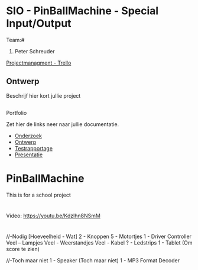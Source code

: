﻿# SIO - PinBallMachine - Special Input/Output

Team:#

1. Peter Schreuder


[Projectmanagment - Trello](https://trello.com/b/2Ilzt33Y/sio-pinball-machine)

## Ontwerp
Beschrijf hier kort jullie project

## 
Portfolio

Zet hier de links neer naar jullie documentatie.


* [Onderzoek]()
* [Ontwerp]()
* [Testrapportage]()
* [Presentatie]()


# PinBallMachine
This is for a school project
#
Video:
https://youtu.be/Kdzlhn8NSmM
#
#
//-Nodig
[Hoeveelheid - Wat]
2 - Knoppen
5 - Motortjes
1 - Driver Controller 
Veel – Lampjes
Veel - Weerstandjes
Veel - Kabel
? - Ledstrips
1 - Tablet (Om score te zien)


//-Toch maar niet
1 - Speaker (Toch maar niet)
1 - MP3 Format Decoder 
